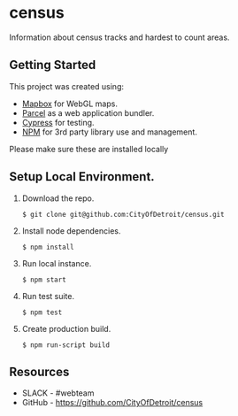 # census
Information about census tracks and hardest to count areas.

## Getting Started

This project was created using:
 - [Mapbox](https://docs.mapbox.com/mapbox-gl-js/api/) for WebGL maps.
 - [Parcel](https://parceljs.org/) as a web application bundler.
 - [Cypress](https://www.cypress.io/) for testing.
 - [NPM](https://www.npmjs.com/) for 3rd party library use and management.

Please make sure these are installed locally

## Setup Local Environment.

1. Download the repo.
    ```
    $ git clone git@github.com:CityOfDetroit/census.git
    ```
2. Install node dependencies.

    ```
    $ npm install
    ```

3. Run local instance.
    ```
    $ npm start
    ```

4. Run test suite.
    ```
    $ npm test
    ```

4. Create production build.
    ```
    $ npm run-script build
    ```
## Resources

* SLACK - #webteam
* GitHub - https://github.com/CityOfDetroit/census
